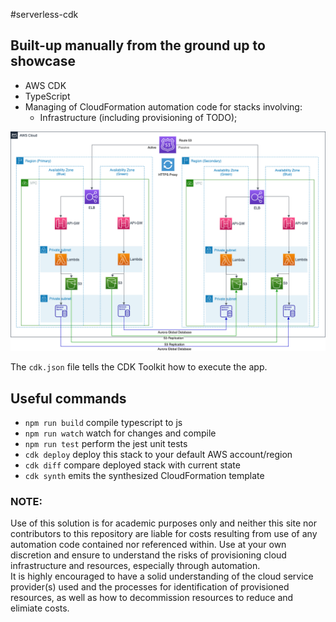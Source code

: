 #serverless-cdk
## Built-up manually from the ground up to showcase

- AWS CDK
- TypeScript
- Managing of CloudFormation automation code for stacks involving:
  - Infrastructure (including provisioning of TODO);

![Architecture Diagram](architecture.png)

The `cdk.json` file tells the CDK Toolkit how to execute the app.

## Useful commands

* `npm run build`   compile typescript to js
* `npm run watch`   watch for changes and compile
* `npm run test`    perform the jest unit tests
* `cdk deploy`      deploy this stack to your default AWS account/region
* `cdk diff`        compare deployed stack with current state
* `cdk synth`       emits the synthesized CloudFormation template

### NOTE: 
Use of this solution is for academic purposes only and neither this site nor contributors to this repository are liable 
for costs resulting from use of any automation code contained nor referenced within.  Use at your own discretion 
and ensure to understand the risks of provisioning cloud infrastructure and resources, especially through automation.  
It is highly encouraged to have a solid understanding of the cloud service provider(s) used and the processes for 
identification of provisioned resources, as well as how to decommission resources to reduce and elimiate costs.